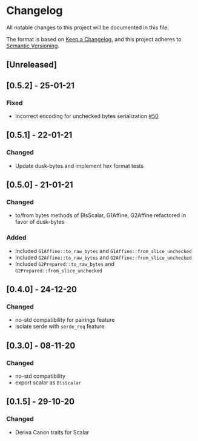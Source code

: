 # Changelog

All notable changes to this project will be documented in this file.

The format is based on [Keep a Changelog](https://keepachangelog.com/en/1.0.0/),
and this project adheres to [Semantic Versioning](https://semver.org/spec/v2.0.0.html).

## [Unreleased]

## [0.5.2] - 25-01-21
### Fixed
- Incorrect encoding for unchecked bytes serialization [#50](https://github.com/dusk-network/bls12_381/issues/50)

## [0.5.1] - 22-01-21
### Changed
- Update dusk-bytes and implement hex format tests

## [0.5.0] - 21-01-21
### Changed
- to/from bytes methods of BlsScalar, G1Affine, G2Affine refactored in favor of dusk-bytes
### Added
- Included `G1Affine::to_raw_bytes` and `G1Affine::from_slice_unchecked`
- Included `G2Affine::to_raw_bytes` and `G2Affine::from_slice_unchecked`
- Included `G2Prepared::to_raw_bytes` and `G2Prepared::from_slice_unchecked`

## [0.4.0] - 24-12-20
### Changed
- no-std compatibility for pairings feature
- isolate serde with `serde_req` feature

## [0.3.0] - 08-11-20
### Changed
- no-std compatibility
- export scalar as `BlsScalar`

## [0.1.5] - 29-10-20
### Changed
- Deriva Canon traits for Scalar
